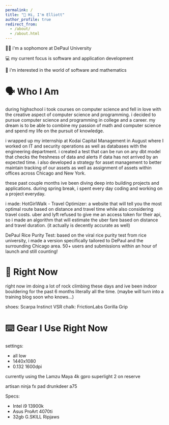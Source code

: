 ```yaml
---
permalink: /
title: "🙌 Hi, I'm Elliott"
author_profile: true
redirect_from: 
  - /about/
  - /about.html
---
```


🧑‍💻 i'm a sophomore at DePaul University

💻 my current focus is software and application development

🧮 i'm interested in the world of software and mathematics

# 🗣️ Who I Am

during highschool i took courses on computer science and fell in love with the creative aspect of computer science and programming. i decided to pursue computer science and programming in college and a career. my dream is to be able to combine my passion of math and computer science and spend my life on the pursuit of knowledge. 

i wrapped up my internship at Kodai Capital Management in August where I worked on IT and security operations as well as databases with the engineering department. i created a test that can be run on any dbt model that checks the freshness of data and alerts if data has not arrived by an expected time. i also developed a strategy for asset management to better maintain tracking of our assets as well as assignment of assets within offices across Chicago and New York.

these past couple months ive been diving deep into building projects and applications. during spring break, i spent every day coding and working on a project everyday.

i made:
HotGirlWalk - Travel Optimizer: a website that will tell you the most optimal route based on distance and travel time while also considering travel costs.
uber and lyft refused to give me an access token for their api, so i made an algorithm that will estimate the uber fare based on distance and travel duration. (it actually is decently accurate as well)

DePaul Rice Purity Test: based on the viral rice purity test from rice university, i made a version specifically tailored to DePaul and the surrounding Chicago area. 
50+ users and submissions within an hour of launch and still counting! 

# 🕺 Right Now

right now im doing a lot of rock climbing these days and ive been indoor bouldering for the past 6 months literally all the time. (maybe will turn into a training blog soon who knows...)

shoes: Scarpa Instinct VSR
chalk: FrictionLabs Gorilla Grip

# ⌨️ Gear I Use Right Now

settings:
- all low
- 1440x1080
- 0.132 1600dpi

currently using the Lamzu Maya 4k
gpro superlight 2 on reserve

artisan ninja fx pad
drunkdeer a75

Specs:
- Intel i9 13900k
- Asus ProArt 4070ti
- 32gb G.SKILL Ripjaws







